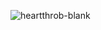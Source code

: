 ![heartthrob-blank](https://github.com/daviddoswell/heartthrob/assets/111773826/2e683f97-f794-40d8-8870-5319d20209a0)

